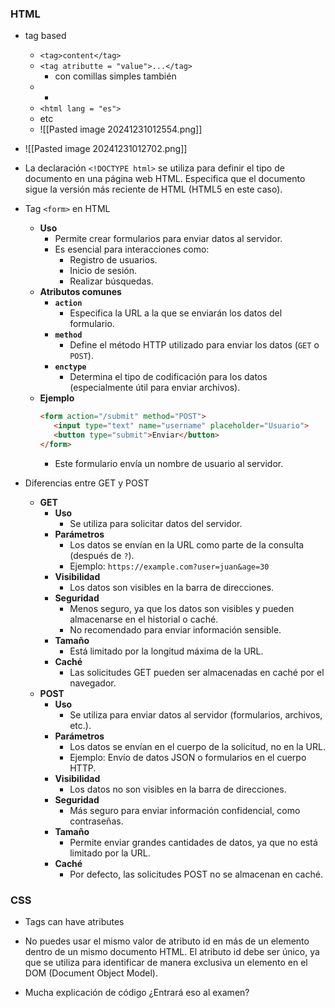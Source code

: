 ### HTML

* tag based
	* `<tag>content</tag>`
	* `<tag atributte = "value">...</tag>`
		* con comillas simples también
	* * <!-- comentario -->
	* `<html lang = "es">`
	* etc
	* ![[Pasted image 20241231012554.png]]
* ![[Pasted image 20241231012702.png]]
* La declaración `<!DOCTYPE html>` se utiliza para definir el tipo de documento en una página web HTML. Especifica que el documento sigue la versión más reciente de HTML (HTML5 en este caso).

* Tag `<form>` en HTML
   * **Uso**
      * Permite crear formularios para enviar datos al servidor.
      * Es esencial para interacciones como:
         * Registro de usuarios.
         * Inicio de sesión.
         * Realizar búsquedas.
   * **Atributos comunes**
      * **`action`**
         * Especifica la URL a la que se enviarán los datos del formulario.
      * **`method`**
         * Define el método HTTP utilizado para enviar los datos (`GET` o `POST`).
      * **`enctype`**
         * Determina el tipo de codificación para los datos (especialmente útil para enviar archivos).
   * **Ejemplo**
      ```html
      <form action="/submit" method="POST">
         <input type="text" name="username" placeholder="Usuario">
         <button type="submit">Enviar</button>
      </form>
      ```
      * Este formulario envía un nombre de usuario al servidor.

* Diferencias entre GET y POST
   * **GET**
      * **Uso**
         * Se utiliza para solicitar datos del servidor.
      * **Parámetros**
         * Los datos se envían en la URL como parte de la consulta (después de `?`).
         * Ejemplo: `https://example.com?user=juan&age=30`
      * **Visibilidad**
         * Los datos son visibles en la barra de direcciones.
      * **Seguridad**
         * Menos seguro, ya que los datos son visibles y pueden almacenarse en el historial o caché.
         * No recomendado para enviar información sensible.
      * **Tamaño**
         * Está limitado por la longitud máxima de la URL.
      * **Caché**
         * Las solicitudes GET pueden ser almacenadas en caché por el navegador.
   * **POST**
      * **Uso**
         * Se utiliza para enviar datos al servidor (formularios, archivos, etc.).
      * **Parámetros**
         * Los datos se envían en el cuerpo de la solicitud, no en la URL.
         * Ejemplo: Envío de datos JSON o formularios en el cuerpo HTTP.
      * **Visibilidad**
         * Los datos no son visibles en la barra de direcciones.
      * **Seguridad**
         * Más seguro para enviar información confidencial, como contraseñas.
      * **Tamaño**
         * Permite enviar grandes cantidades de datos, ya que no está limitado por la URL.
      * **Caché**
         * Por defecto, las solicitudes POST no se almacenan en caché.

### CSS
* Tags can have atributes
* No puedes usar el mismo valor de atributo id en más de un elemento dentro de un mismo documento HTML. El atributo id debe ser único, ya que se utiliza para identificar de manera exclusiva un elemento en el DOM (Document Object Model).


* Mucha explicación de código ¿Entrará eso al examen?
